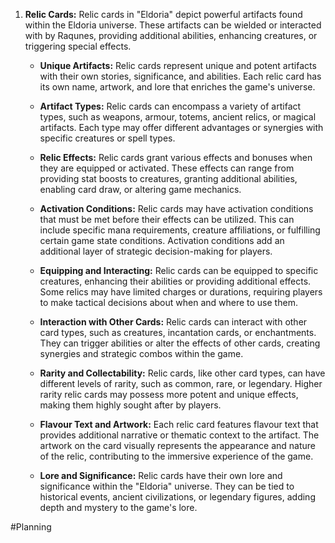 1. **Relic Cards:** 
   Relic cards in "Eldoria" depict powerful artifacts found within the Eldoria universe. These artifacts can be wielded or interacted with by Raqunes, providing additional abilities, enhancing creatures, or triggering special effects.
    
    - **Unique Artifacts:** 
      Relic cards represent unique and potent artifacts with their own stories, significance, and abilities. Each relic card has its own name, artwork, and lore that enriches the game's universe.
        
    - **Artifact Types:** 
      Relic cards can encompass a variety of artifact types, such as weapons, armour, totems, ancient relics, or magical artifacts. Each type may offer different advantages or synergies with specific creatures or spell types.
        
    - **Relic Effects:** 
      Relic cards grant various effects and bonuses when they are equipped or activated. These effects can range from providing stat boosts to creatures, granting additional abilities, enabling card draw, or altering game mechanics.
        
    - **Activation Conditions:** 
      Relic cards may have activation conditions that must be met before their effects can be utilized. This can include specific mana requirements, creature affiliations, or fulfilling certain game state conditions. Activation conditions add an additional layer of strategic decision-making for players.
        
    - **Equipping and Interacting:** 
      Relic cards can be equipped to specific creatures, enhancing their abilities or providing additional effects. Some relics may have limited charges or durations, requiring players to make tactical decisions about when and where to use them.
        
    - **Interaction with Other Cards:** 
      Relic cards can interact with other card types, such as creatures, incantation cards, or enchantments. They can trigger abilities or alter the effects of other cards, creating synergies and strategic combos within the game.
        
    - **Rarity and Collectability:** 
      Relic cards, like other card types, can have different levels of rarity, such as common, rare, or legendary. Higher rarity relic cards may possess more potent and unique effects, making them highly sought after by players.
        
    - **Flavour Text and Artwork:** 
      Each relic card features flavour text that provides additional narrative or thematic context to the artifact. The artwork on the card visually represents the appearance and nature of the relic, contributing to the immersive experience of the game.
        
    - **Lore and Significance:** 
      Relic cards have their own lore and significance within the "Eldoria" universe. They can be tied to historical events, ancient civilizations, or legendary figures, adding depth and mystery to the game's lore.






#Planning